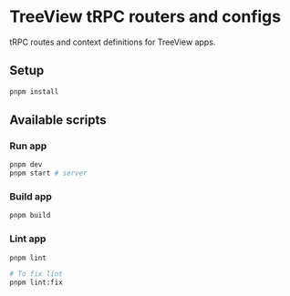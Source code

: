 # TreeView tRPC routers and configs

tRPC routes and context definitions for TreeView apps.

## Setup

```bash
pnpm install
```

## Available scripts

### Run app

```bash
pnpm dev
pnpm start # server
```

### Build app

```bash
pnpm build
```

### Lint app

```bash
pnpm lint

# To fix lint
pnpm lint:fix
```

